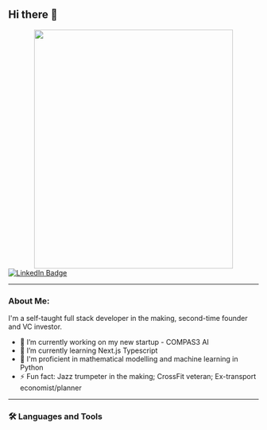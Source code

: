 ## Hi there 👋

<div align="center">
  <img src="https://giphy.com/embed/RpX3MPpmKt8FwpC23r" width="400" height="480"/>
</div>

<div id="badges">
    <a href="https://www.linkedin.com/in/seanxinzhou/">
      <img src="https://img.shields.io/badge/LinkedIn-blue?style=for-the-badge&logo=linkedin&logoColor=white" alt="LinkedIn Badge"/>
    </a>
</div>
<img src="https://komarev.com/ghpvc/?username=SeanXZed&style=flat-square&color=blue" alt=""/>

---
### About Me:
I'm a self-taught full stack developer in the making, second-time founder and VC investor.

- 🔭 I’m currently working on my new startup - COMPAS3 AI
- 🌱 I’m currently learning Next.js Typescript
- 🚀 I'm proficient in mathematical modelling and machine learning in Python
- ⚡ Fun fact: Jazz trumpeter in the making; CrossFit veteran; Ex-transport economist/planner

---
### :hammer_and_wrench: Languages and Tools

